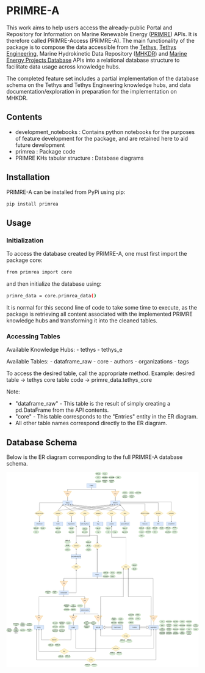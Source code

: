 # PRIMRE-A

This work aims to help users access the already-public Portal and Repository for Information on Marine Renewable Energy ([PRIMRE](https://openei.org/wiki/PRIMRE/)) APIs. It is therefore called PRIMRE-Access (PRIMRE-A). The main functionality of the package is to compose the data accessible from the [Tethys](https://tethys.pnnl.gov/), [Tethys Engineering](https://tethys-engineering.pnnl.gov/), Marine Hydrokinetic Data Repository ([MHKDR](https://mhkdr.openei.org/)) and [Marine Energy Projects Database](https://openei.org/wiki/PRIMRE/Databases/Projects_Database) APIs into a relational database structure to facilitate data usage across knowledge hubs.

The completed feature set includes a partial implementation of the database schema on the Tethys and Tethys Engineering knowledge hubs, and data documentation/exploration in preparation for the implementation on MHKDR.

## Contents

- development_notebooks : Contains python notebooks for the purposes of feature development for the package, and are retained here to aid future development
- primrea : Package code
- PRIMRE KHs tabular structure : Database diagrams

## Installation

PRIMRE-A can be installed from PyPi using pip:

```bash
pip install primrea
```

## Usage

### Initialization
To access the database created by PRIMRE-A, one must first import the package core:

```bash
from primrea import core
```

and then initialize the database using:

```bash
primre_data = core.primrea_data()
```

It is normal for this second line of code to take some time to execute, as the package is retrieving all content associated with the implemented PRIMRE knowledge hubs and transforming it into the cleaned tables.

### Accessing Tables

Available Knowledge Hubs:
    - tethys
    - tethys_e

Available Tables:
    - dataframe_raw
    - core
    - authors
    - organizations
    - tags

To access the desired table, call the appropriate method.
Example:
    desired table -> tethys core table
    code -> primre_data.tethys_core

Note:
- "dataframe_raw" - This table is the result of simply creating a pd.DataFrame from the API contents.
- "core" - This table corresponds to the "Entries" entity in the ER diagram.
- All other table names correspond directly to the ER diagram.

## Database Schema

Below is the ER diagram corresponding to the full PRIMRE-A database schema. 

![](full_ER.svg)